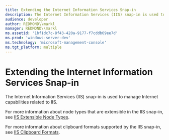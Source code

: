 ```yaml
---
title: Extending the Internet Information Services Snap-in
description: The Internet Information Services (IIS) snap-in is used to manage Internet capabilities related to IIS.
audience: developer
author: REDMOND\\markl
manager: REDMOND\\markl
ms.assetid: '1bf1dc7c-8f43-420a-9177-f7cddb69ee7d'
ms.prod: 'windows-server-dev'
ms.technology: 'microsoft-management-console'
ms.tgt_platform: multiple
---
```


# Extending the Internet Information Services Snap-in

The Internet Information Services (IIS) snap-in is used to manage Internet capabilities related to IIS.

For more information about node types that are extensible in the IIS snap-in, see [IIS Extensible Node Types](iis-extensible-node-types.md).

For more information about clipboard formats supported by the IIS snap-in, see [IIS Clipboard Formats](iis-clipboard-formats.md).

 

 




